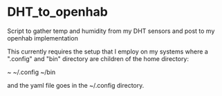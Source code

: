 # DHT_to_openhab
Script to gather temp and humidity from my DHT sensors and post to my openhab implementation

This currently requires the setup that I employ on my systems where a ".config" and "bin" directory are children of the home directory:

~
~/.config
~/bin

and the yaml file goes in the ~/.config directory.
